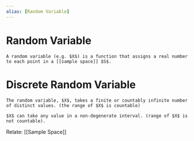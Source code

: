 ```yaml
---
alias: [Random Variable]
---
```

# Random Variable
```ad-def
A random variable (e.g. $X$) is a function that assigns a real number to each point in a [[sample space]] $S$.
```

# Discrete Random Variable
```ad-def
The random variable, $X$, takes a finite or countably infinite number of distinct values. (the range of $X$ is countable) 

```

```ad-def
$X$ can take any value in a non-degenerate interval. (range of $X$ is not countable).

```
Relate: [[Sample Space]]